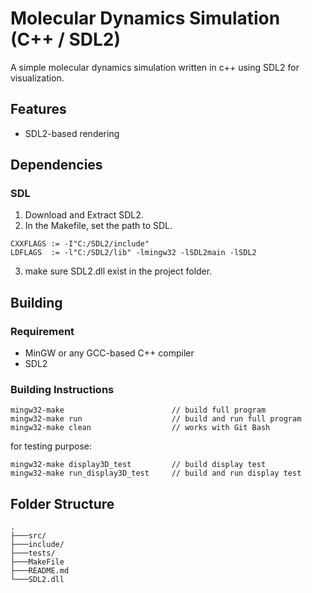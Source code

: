 # Molecular Dynamics Simulation (C++ / SDL2)
A simple molecular dynamics simulation written in c++ using SDL2 for visualization.
## Features
- SDL2-based rendering
## Dependencies
### SDL
1. Download and Extract SDL2.
2. In the Makefile, set the path to SDL.
```
CXXFLAGS := -I"C:/SDL2/include"
LDFLAGS  := -l"C:/SDL2/lib" -lmingw32 -lSDL2main -lSDL2
```
3. make sure SDL2.dll exist in the project folder.
## Building
### Requirement
- MinGW or any GCC-based C++ compiler
- SDL2
### Building Instructions
```
mingw32-make                        // build full program
mingw32-make run                    // build and run full program
mingw32-make clean                  // works with Git Bash
```
for testing purpose:
```
mingw32-make display3D_test         // build display test
mingw32-make run_display3D_test     // build and run display test
```
## Folder Structure
```
.
├───src/
├───include/
├───tests/
├───MakeFile
├───README.md
└───SDL2.dll
```